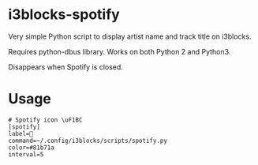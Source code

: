 # i3blocks-spotify
Very simple Python script to display artist name and track title on i3blocks.

Requires python-dbus library. Works on both Python 2 and Python3.

Disappears when Spotify is closed.

# Usage
```
# Spotify icon \uF1BC
[spotify]
label=
command=~/.config/i3blocks/scripts/spotify.py
color=#81b71a
interval=5
```
